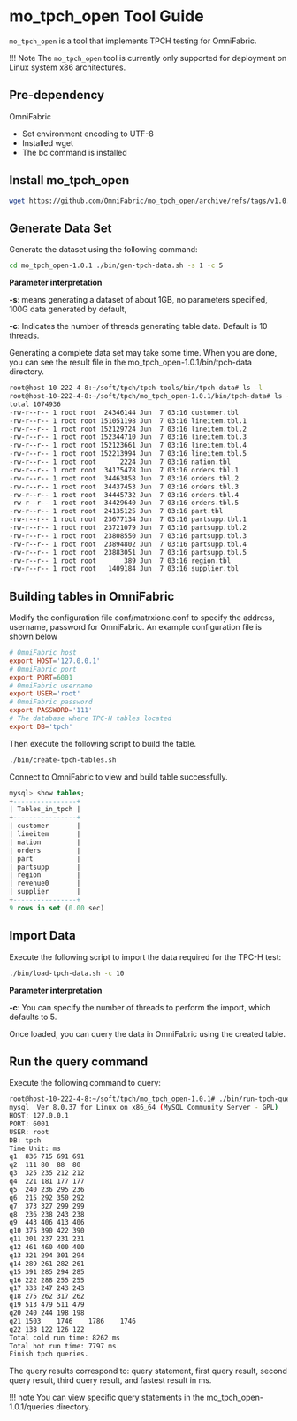 # mo_tpch_open Tool Guide

`mo_tpch_open` is a tool that implements TPCH testing for OmniFabric.

!!! Note
    The `mo_tpch_open` tool is currently only supported for deployment on Linux system x86 architectures.

## Pre-dependency

OmniFabric
- Set environment encoding to UTF-8
- Installed wget
- The bc command is installed

## Install mo_tpch_open

```bash
wget https://github.com/OmniFabric/mo_tpch_open/archive/refs/tags/v1.0.1.zip unzip v1.0.1.zip
```

## Generate Data Set

Generate the dataset using the following command:

```bash
cd mo_tpch_open-1.0.1 ./bin/gen-tpch-data.sh -s 1 -c 5
```

**Parameter interpretation**

**-s**: means generating a dataset of about 1GB, no parameters specified, 100G data generated by default,

**-c**: Indicates the number of threads generating table data. Default is 10 threads.

Generating a complete data set may take some time. When you are done, you can see the result file in the mo_tpch_open-1.0.1/bin/tpch-data directory.

```bash
root@host-10-222-4-8:~/soft/tpch/tpch-tools/bin/tpch-data# ls -l
root@host-10-222-4-8:~/soft/tpch/mo_tpch_open-1.0.1/bin/tpch-data# ls -l
total 1074936
-rw-r--r-- 1 root root  24346144 Jun  7 03:16 customer.tbl
-rw-r--r-- 1 root root 151051198 Jun  7 03:16 lineitem.tbl.1
-rw-r--r-- 1 root root 152129724 Jun  7 03:16 lineitem.tbl.2
-rw-r--r-- 1 root root 152344710 Jun  7 03:16 lineitem.tbl.3
-rw-r--r-- 1 root root 152123661 Jun  7 03:16 lineitem.tbl.4
-rw-r--r-- 1 root root 152213994 Jun  7 03:16 lineitem.tbl.5
-rw-r--r-- 1 root root      2224 Jun  7 03:16 nation.tbl
-rw-r--r-- 1 root root  34175478 Jun  7 03:16 orders.tbl.1
-rw-r--r-- 1 root root  34463858 Jun  7 03:16 orders.tbl.2
-rw-r--r-- 1 root root  34437453 Jun  7 03:16 orders.tbl.3
-rw-r--r-- 1 root root  34445732 Jun  7 03:16 orders.tbl.4
-rw-r--r-- 1 root root  34429640 Jun  7 03:16 orders.tbl.5
-rw-r--r-- 1 root root  24135125 Jun  7 03:16 part.tbl
-rw-r--r-- 1 root root  23677134 Jun  7 03:16 partsupp.tbl.1
-rw-r--r-- 1 root root  23721079 Jun  7 03:16 partsupp.tbl.2
-rw-r--r-- 1 root root  23808550 Jun  7 03:16 partsupp.tbl.3
-rw-r--r-- 1 root root  23894802 Jun  7 03:16 partsupp.tbl.4
-rw-r--r-- 1 root root  23883051 Jun  7 03:16 partsupp.tbl.5
-rw-r--r-- 1 root root       389 Jun  7 03:16 region.tbl
-rw-r--r-- 1 root root   1409184 Jun  7 03:16 supplier.tbl
```

## Building tables in OmniFabric

Modify the configuration file conf/matrxione.conf to specify the address, username, password for OmniFabric. An example configuration file is shown below

```conf
# OmniFabric host
export HOST='127.0.0.1'
# OmniFabric port
export PORT=6001
# OmniFabric username
export USER='root'
# OmniFabric password
export PASSWORD='111'
# The database where TPC-H tables located
export DB='tpch'
```

Then execute the following script to build the table.

```bash
./bin/create-tpch-tables.sh
```

Connect to OmniFabric to view and build table successfully.

```sql
mysql> show tables;
+----------------+
| Tables_in_tpch |
+----------------+
| customer       |
| lineitem       |
| nation         |
| orders         |
| part           |
| partsupp       |
| region         |
| revenue0       |
| supplier       |
+----------------+
9 rows in set (0.00 sec)
```

## Import Data

Execute the following script to import the data required for the TPC-H test:

```bash
./bin/load-tpch-data.sh -c 10
```

**Parameter interpretation**

**-c**: You can specify the number of threads to perform the import, which defaults to 5.

Once loaded, you can query the data in OmniFabric using the created table.

## Run the query command

Execute the following command to query:

```bash
root@host-10-222-4-8:~/soft/tpch/mo_tpch_open-1.0.1# ./bin/run-tpch-queries.sh
mysql  Ver 8.0.37 for Linux on x86_64 (MySQL Community Server - GPL)
HOST: 127.0.0.1
PORT: 6001
USER: root
DB: tpch
Time Unit: ms
q1	836	715	691	691
q2	111	80	88	80
q3	325	235	212	212
q4	221	181	177	177
q5	240	236	295	236
q6	215	292	350	292
q7	373	327	299	299
q8	236	238	243	238
q9	443	406	413	406
q10	375	390	422	390
q11	201	237	231	231
q12	461	460	400	400
q13	321	294	301	294
q14	289	261	282	261
q15	391	285	294	285
q16	222	288	255	255
q17	333	247	243	243
q18	275	262	317	262
q19	513	479	511	479
q20	240	244	198	198
q21	1503	1746	1786	1746
q22	138	122	126	122
Total cold run time: 8262 ms
Total hot run time: 7797 ms
Finish tpch queries.
```

The query results correspond to: query statement, first query result, second query result, third query result, and fastest result in ms.

!!! note
    You can view specific query statements in the mo_tpch_open-1.0.1/queries directory.
